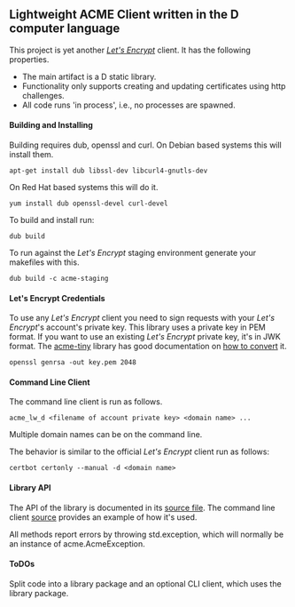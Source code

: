 ## Lightweight ACME Client written in the D computer language

This project is yet another [_Let's Encrypt_](https://letsencrypt.org) client. It has the following properties.

* The main artifact is a D static library.
* Functionality only supports creating and updating certificates using http challenges.
* All code runs 'in process', i.e., no processes are spawned.

#### Building and Installing

Building requires dub, openssl and curl. On Debian based systems this will install them.

```
apt-get install dub libssl-dev libcurl4-gnutls-dev
```

On Red Hat based systems this will do it.

```
yum install dub openssl-devel curl-devel
```

To build and install run:

```
dub build
```

To run against the _Let's Encrypt_ staging environment generate your makefiles with this.

```
dub build -c acme-staging
```

#### Let's Encrypt Credentials

To use any _Let's Encrypt_ client you need to sign requests with your _Let's Encrypt_'s account's private key.
This library uses a private key in PEM format. If you want to use an existing _Let's Encrypt_ private key, it's in JWK
format. The [acme-tiny](https://github.com/diafygi/acme-tiny) library has good documentation on
[how to convert](https://github.com/diafygi/acme-tiny#use-existing-lets-encrypt-key) it.

```
openssl genrsa -out key.pem 2048
```

#### Command Line Client

The command line client is run as follows.

```
acme_lw_d <filename of account private key> <domain name> ...
```

Multiple domain names can be on the command line.

The behavior is similar to the official _Let's Encrypt_ client run as follows:

```
certbot certonly --manual -d <domain name>
```

#### Library API

The API of the library is documented in its [source file](source/acme/acme-lw.d). The command line client [source](source/app.d)
provides an example of how it's used.

All methods report errors by throwing std.exception, which will normally be an instance of acme.AcmeException.


#### ToDOs

Split code into a library package and an optional CLI client, which uses the library package.
